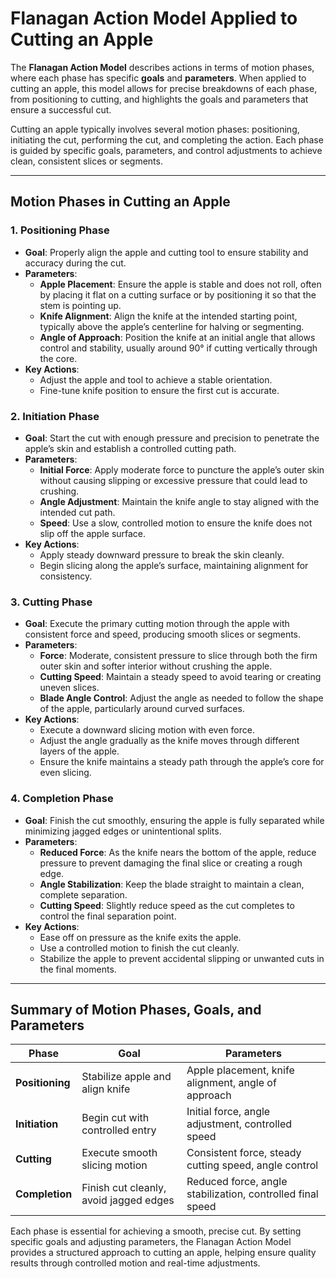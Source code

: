 # Flanagan Action Model Applied to Cutting an Apple

The **Flanagan Action Model** describes actions in terms of motion phases, where each phase has specific **goals** and **parameters**. When applied to cutting an apple, this model allows for precise breakdowns of each phase, from positioning to cutting, and highlights the goals and parameters that ensure a successful cut. 

Cutting an apple typically involves several motion phases: positioning, initiating the cut, performing the cut, and completing the action. Each phase is guided by specific goals, parameters, and control adjustments to achieve clean, consistent slices or segments.

---

## Motion Phases in Cutting an Apple

### 1. **Positioning Phase**

   - **Goal**: Properly align the apple and cutting tool to ensure stability and accuracy during the cut.
   - **Parameters**:
     - **Apple Placement**: Ensure the apple is stable and does not roll, often by placing it flat on a cutting surface or by positioning it so that the stem is pointing up.
     - **Knife Alignment**: Align the knife at the intended starting point, typically above the apple’s centerline for halving or segmenting.
     - **Angle of Approach**: Position the knife at an initial angle that allows control and stability, usually around 90° if cutting vertically through the core.
   - **Key Actions**:
     - Adjust the apple and tool to achieve a stable orientation.
     - Fine-tune knife position to ensure the first cut is accurate.

### 2. **Initiation Phase**

   - **Goal**: Start the cut with enough pressure and precision to penetrate the apple’s skin and establish a controlled cutting path.
   - **Parameters**:
     - **Initial Force**: Apply moderate force to puncture the apple’s outer skin without causing slipping or excessive pressure that could lead to crushing.
     - **Angle Adjustment**: Maintain the knife angle to stay aligned with the intended cut path.
     - **Speed**: Use a slow, controlled motion to ensure the knife does not slip off the apple surface.
   - **Key Actions**:
     - Apply steady downward pressure to break the skin cleanly.
     - Begin slicing along the apple’s surface, maintaining alignment for consistency.

### 3. **Cutting Phase**

   - **Goal**: Execute the primary cutting motion through the apple with consistent force and speed, producing smooth slices or segments.
   - **Parameters**:
     - **Force**: Moderate, consistent pressure to slice through both the firm outer skin and softer interior without crushing the apple.
     - **Cutting Speed**: Maintain a steady speed to avoid tearing or creating uneven slices.
     - **Blade Angle Control**: Adjust the angle as needed to follow the shape of the apple, particularly around curved surfaces.
   - **Key Actions**:
     - Execute a downward slicing motion with even force.
     - Adjust the angle gradually as the knife moves through different layers of the apple.
     - Ensure the knife maintains a steady path through the apple’s core for even slicing.

### 4. **Completion Phase**

   - **Goal**: Finish the cut smoothly, ensuring the apple is fully separated while minimizing jagged edges or unintentional splits.
   - **Parameters**:
     - **Reduced Force**: As the knife nears the bottom of the apple, reduce pressure to prevent damaging the final slice or creating a rough edge.
     - **Angle Stabilization**: Keep the blade straight to maintain a clean, complete separation.
     - **Cutting Speed**: Slightly reduce speed as the cut completes to control the final separation point.
   - **Key Actions**:
     - Ease off on pressure as the knife exits the apple.
     - Use a controlled motion to finish the cut cleanly.
     - Stabilize the apple to prevent accidental slipping or unwanted cuts in the final moments.

---

## Summary of Motion Phases, Goals, and Parameters

| Phase             | Goal                                         | Parameters                                                                                       |
|-------------------|----------------------------------------------|--------------------------------------------------------------------------------------------------|
| **Positioning**   | Stabilize apple and align knife              | Apple placement, knife alignment, angle of approach                                              |
| **Initiation**    | Begin cut with controlled entry              | Initial force, angle adjustment, controlled speed                                                |
| **Cutting**       | Execute smooth slicing motion                | Consistent force, steady cutting speed, angle control                                            |
| **Completion**    | Finish cut cleanly, avoid jagged edges       | Reduced force, angle stabilization, controlled final speed                                       |

Each phase is essential for achieving a smooth, precise cut. By setting specific goals and adjusting parameters, the Flanagan Action Model provides a structured approach to cutting an apple, helping ensure quality results through controlled motion and real-time adjustments.
